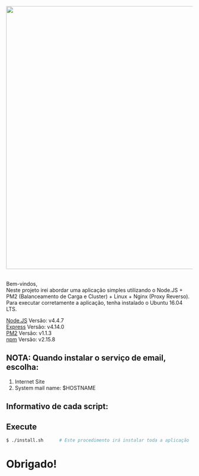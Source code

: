 <div align="center">
  <a href="https://nodejs.org/en/">
    <img width=710px src="https://github.com/brunotougeiro/node.js/blob/master/web/nodejs-logo.png">
  </a>

  <br/>
  <br/>
</div>

Bem-vindos, <br/>
Neste projeto irei abordar uma aplicação simples utilizando o Node.JS + PM2 (Balanceamento de Carga e Cluster) + Linux + Nginx (Proxy Reverso). <br/>
Para executar corretamente a aplicação, tenha instalado o Ubuntu 16.04 LTS. <br/>

[Node.JS](https://nodejs.org/en/) Versão: v4.4.7 <br/>
[Express](http://expressjs.com) Versão: v4.14.0 <br/>
[PM2](https://www.npmjs.com/package/pm2) Versão: v1.1.3 <br/>
[npm](https://www.npmjs.com) Versão: v2.15.8 <br/>

## NOTA: Quando instalar o serviço de email, escolha:
1) Internet Site <br/>
2) System mail name: $HOSTNAME

## Informativo de cada script:

## Execute

```bash
$ ./install.sh 		# Este procedimento irá instalar toda a aplicação
```

# Obrigado!
